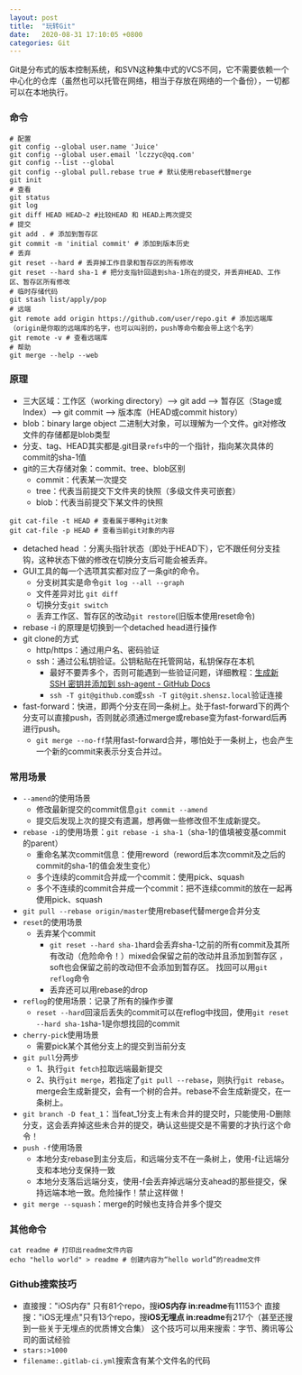 ```yaml
---
layout: post
title:  "玩转Git"
date:   2020-08-31 17:10:05 +0800
categories: Git
---
```

Git是分布式的版本控制系统，和SVN这种集中式的VCS不同，它不需要依赖一个中心化的仓库（虽然也可以托管在网络，相当于存放在网络的一个备份），一切都可以在本地执行。

### 命令

``` shell
# 配置
git config --global user.name 'Juice'
git config --global user.email 'lczzyc@qq.com'
git config --list --global
git config --global pull.rebase true # 默认使用rebase代替merge
git init
# 查看
git status
git log
git diff HEAD HEAD~2 #比较HEAD 和 HEAD上两次提交
# 提交
git add . # 添加到暂存区
git commit -m 'initial commit' # 添加到版本历史
# 丢弃
git reset --hard # 丢弃掉工作目录和暂存区的所有修改
git reset --hard sha-1 # 把分支指针回退到sha-1所在的提交，并丢弃HEAD、工作区、暂存区所有修改
# 临时存储代码
git stash list/apply/pop
# 远端
git remote add origin https://github.com/user/repo.git # 添加远端库（origin是你取的远端库的名字，也可以叫别的，push等命令都会带上这个名字）
git remote -v # 查看远端库
# 帮助
git merge --help --web
```

### 原理

* 三大区域：工作区（working directory）--> git add --> 暂存区（Stage或Index）--> git commit --> 版本库（HEAD或commit history）
* blob：binary large object 二进制大对象，可以理解为一个文件。git对修改文件的存储都是blob类型
* 分支、tag、HEAD其实都是.git目录`refs`中的一个指针，指向某次具体的commit的sha-1值
* git的三大存储对象：commit、tree、blob区别
  * commit：代表某一次提交
  * tree：代表当前提交下文件夹的快照（多级文件夹可嵌套）
  * blob：代表当前提交下某文件的快照

```shell
git cat-file -t HEAD # 查看属于哪种git对象
git cat-file -p HEAD # 查看当前git对象的内容
```

* detached head ：分离头指针状态（即处于HEAD下），它不跟任何分支挂钩，这种状态下做的修改在切换分支后可能会被丢弃。
* GUI工具的每一个选项其实都对应了一条git的命令。
  * 分支树其实是命令`git log --all --graph`
  * 文件差异对比 `git diff`
  * 切换分支`git switch`
  * 丢弃工作区、暂存区的改动`git restore`(旧版本使用reset命令)
* rebase -i 的原理是切换到一个detached head进行操作
* git clone的方式
  * http/https：通过用户名、密码验证
  * ssh：通过公私钥验证。公钥粘贴在托管网站，私钥保存在本机
    * 最好不要弄多个，否则可能遇到一些验证问题，详细教程：[生成新 SSH 密钥并添加到 ssh-agent - GitHub Docs](https://docs.github.com/cn/github/authenticating-to-github/generating-a-new-ssh-key-and-adding-it-to-the-ssh-agent)
    * `ssh -T git@github.com`或`ssh -T git@git.shensz.local`验证连接
* fast-forward：快进，即两个分支在同一条树上。处于fast-forward下的两个分支可以直接push，否则就必须通过merge或rebase变为fast-forward后再进行push。
  * `git merge --no-ff`禁用fast-forward合并，哪怕处于一条树上，也会产生一个新的commit来表示分支合并过。

### 常用场景

* `--amend`的使用场景
  * 修改最新提交的commit信息`git commit --amend`
  * 提交后发现上次的提交有遗漏，想再做一些修改但不生成新提交。
* `rebase -i`的使用场景：`git rebase -i sha-1`（sha-1的值填被变基commit的parent）
  * 重命名某次commit信息：使用reword（reword后本次commit及之后的commit的sha-1的值会发生变化）
  * 多个连续的commit合并成一个commit：使用pick、squash
  * 多个不连续的commit合并成一个commit：把不连续commit的放在一起再使用pick、squash
* `git pull --rebase origin/master`使用rebase代替merge合并分支
* `reset`的使用场景
  * 丢弃某个commit
    * `git reset --hard sha-1`hard会丢弃sha-1之前的所有commit及其所有改动（危险命令！）mixed会保留之前的改动并且添加到暂存区 ，soft也会保留之前的改动但不会添加到暂存区。
  找回可以用`git reflog`命令
    * 丢弃还可以用rebase的drop
* `reflog`的使用场景：记录了所有的操作步骤
  * `reset --hard`回滚后丢失的commit可以在reflog中找回，使用`git reset --hard sha-1`sha-1是你想找回的commit
* `cherry-pick`使用场景
  * 需要pick某个其他分支上的提交到当前分支
* `git pull`分两步
  * 1、执行`git fetch`拉取远端最新提交
  * 2、执行`git merge`，若指定了`git pull --rebase`，则执行`git rebase`。merge会生成新提交，会有一个树的合并。rebase不会生成新提交，在一条树上。
* `git branch -D feat_1`：当feat_1分支上有未合并的提交时，只能使用-D删除分支，这会丢弃掉这些未合并的提交，确认这些提交是不需要的才执行这个命令！
* `push -f`使用场景
  * 本地分支rebase到主分支后，和远端分支不在一条树上，使用-f让远端分支和本地分支保持一致
  * 本地分支落后远端分支，使用-f会丢弃掉远端分支ahead的那些提交，保持远端本地一致。危险操作！禁止这样做！
* `git merge --squash`：merge的时候也支持合并多个提交

### 其他命令

``` shell
cat readme # 打印出readme文件内容
echo "hello world" > readme # 创建内容为“hello world”的readme文件
```

### Github搜索技巧

* 直接搜："iOS内存" 只有81个repo，搜**iOS内存 in:readme**有11153个
直接搜："iOS无埋点"只有13个repo，搜**iOS无埋点 in:readme**有217个（甚至还搜到一些关于无埋点的优质博文合集）
这个技巧可以用来搜索：字节、腾讯等公司的面试经验
* `stars:>1000`
* `filename:.gitlab-ci.yml`搜索含有某个文件名的代码
